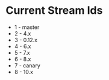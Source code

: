 # Current Stream Ids

* 1 - master
* 2 - 4.x
* 3 - 0.12.x
* 4 - 6.x
* 5 - 7.x
* 6 - 8.x
* 7 - canary
* 8 - 10.x
